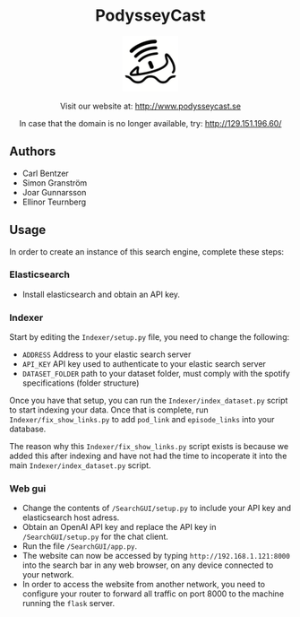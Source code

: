 <div style="text-align: center;">

# PodysseyCast

<img src="SearchGUI/static/images/icon.png" alt="PodysseyCast Logo" width="100" height="100">

Visit our website at: http://www.podysseycast.se 

In case that the domain is no longer available, try: http://129.151.196.60/

</div>


## Authors
- Carl Bentzer
- Simon Granström
- Joar Gunnarsson
- Ellinor Teurnberg

## Usage
In order to create an instance of this search engine, complete these steps:

### Elasticsearch
- Install elasticsearch and obtain an API key.

### Indexer
Start by editing the ``Indexer/setup.py`` file, you need to change the following:
* ``ADDRESS`` Address to your elastic search server
* ``API_KEY`` API key used to authenticate to your elastic search server
* ``DATASET_FOLDER`` path to your dataset folder, must comply with the spotify specifications (folder structure)
  
Once you have that setup, you can run the ``Indexer/index_dataset.py`` script to start indexing your data.
Once that is complete, run ``Indexer/fix_show_links.py`` to add ``pod_link`` and ``episode_links`` into your database.

The reason why this ``Indexer/fix_show_links.py`` script exists is because we added this after indexing and have not had the time to incoperate it into the main ``Indexer/index_dataset.py`` script.


### Web gui
- Change the contents of ``/SearchGUI/setup.py`` to include your API key and elasticsearch host adress.
- Obtain an OpenAI API key and replace the API key in ``/SearchGUI/setup.py`` for the chat client.
- Run the file ``/SearchGUI/app.py``. 
- The website can now be accessed by typing ``http://192.168.1.121:8000`` into the search bar in any web browser, on any device connected to your network.
- In order to access the website from another network, you need to configure your router to forward all traffic on port 8000 to the machine running the ``flask`` server.
